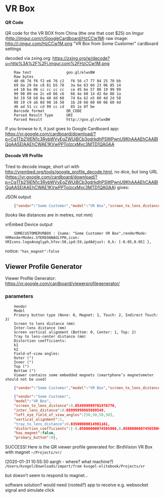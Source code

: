 
# VR Box

#### QR Code

QR code for the VR BOX from China (the one that cost $25) on Imgur (http://imgur.com/r/GoogleCardboard/HzCCw1M) 
raw image: http://i.imgur.com/HzCCw1M.png
"VR Box from Some Customer" cardboard settings

decoded via zxing.org: https://zxing.org/w/decode?u=http%3A%2F%2Fi.imgur.com%2FHzCCw1M.png

```
    Raw text                goo.gl/elwxBW
    Raw bytes   
    40 d6 76 f6 f2 e6 76 c2   f6 56 c7 77 84 25 70 bb
    69 da 29 6e c8 81 b5 78   3a 6e 63 04 23 06 85 14
    e4 10 ba 06 cc cc cc cc   ce 45 6e 57 00 19 99 99
    99 98 09 ee 2c e0 66 c6   66 4e 60 14 d2 6e 08 1a
    9d 19 58 b8 0a 40 dd 60   74 6a 62 e5 60 4d 2d 58
    88 19 c9 ab 8d 98 16 58   1b 20 66 60 60 66 60 4d
    46 ad 51 cc cd 99 cc cd   85 1e 8f be 
    Barcode format          QR_CODE
    Parsed Result Type      URI
    Parsed Result           http://goo.gl/elwxBW
```
If you browse to it, it just goes to Google Cardboard app: https://vr.google.com/cardboard/download/?p=Cg1Tb21lIEN1c3RvbWVyEgZWUiBCb3gdrkdhPSWPwnU9KhAAAEhCAABIQgAASEIAAEhCWAE1KVwPPToIzcxMvc3MTD1QAGAA

#### Decode VR Profile

Tried to decode image, short url with http://vrembed.org/tools/google_profile_decode.html, no dice, but long URL (https://vr.google.com/cardboard/download/?p=Cg1Tb21lIEN1c3RvbWVyEgZWUiBCb3gdrkdhPSWPwnU9KhAAAEhCAABIQgAASEIAAEhCWAE1KVwPPToIzcxMvc3MTD1QAGAA) gives:

JSON output

```json
    {"vendor":"Some Customer","model":"VR Box","screen_to_lens_distance":0.054999999701976776,"inter_lens_distance":0.05999999865889549,"left_eye_field_of_view_angles":[50,50,50,50],"vertical_alignment":1,"tray_to_lens_distance":0.03500000014901161,"distortion_coefficients":[-0.05000000074505806,0.05000000074505806],"has_magnet":false,"primary_button":0},
```
(looks like distances are in metres, not mm)

vrEmbed Device output
```
    SOMECUSTOMERVRBOX : {name: "Some Customer VR Box",renderMode: VRRenderModes.STEREOANAGLYPH,icon: VRIcons.logoAnaglyph,hfov:50,ipd:59,ipdAdjust: 0,k: [-0.05,0.05] },
```

notice: `"has_magnet":false`

## Viewer Profile Generator

Viewer Profile Generator: https://vr.google.com/cardboard/viewerprofilegenerator/

### parameters

```
    Vendor
    Model
    Primary button type (None: 0, Magnet: 1, Touch: 2, Indirect Touch: 3)
    Screen to lens distance (mm) 
    Inter-lens distance (mm)
    Screen vertical alignment (Bottom: 0, Center: 1, Top: 2)
    Tray to lens-center distance (mm)
    Distortion coefficients:
    k1 
    k2 
    Field-of-view angles:
    Outer (°) 
    Inner (°) 
    Top (°) 
    Bottom (°) 
    Viewer contains some embedded magnets (smartphone’s magnetometer should not be used)
```
```json
    {"vendor":"Some Customer","model":"VR Box","screen_to_lens_distance":0.054999999701976776,"inter_lens_distance":0.05999999865889549,"left_eye_field_of_view_angles":[50,50,50,50],"vertical_alignment":1,"tray_to_lens_distance":0.03500000014901161,"distortion_coefficients":[-0.05000000074505806,0.05000000074505806],"has_magnet":false,"primary_button":0},
```

```json
    {"vendor":"Some Customer",                                              // my name
    "model":"VR Box",                                                       // VR Box with magnet
    "screen_to_lens_distance":0.054999999701976776,                         // 55mm
    "inter_lens_distance":0.05999999865889549,                              // 60mm
    "left_eye_field_of_view_angles":[50,50,50,50],                          // 50, 50, 50, 50
    "vertical_alignment":1,                                                 // Bottom: 0, Center: 1, Top: 2
    "tray_to_lens_distance":0.03500000014901161,                            // 35mm
    "distortion_coefficients":[-0.05000000074505806,0.05000000074505806],   // -0.050, 0.050
    "has_magnet":false,                                                     // make true
    "primary_button":0},                                                    // make 1 (None: 0, Magnet: 1, Touch: 2, Indirect Touch: 3)
```

SUCCESS!
Here is the QR viewer profile generated for: BirdVision VR Box with magnet
`~/Projects/vr/`

(2020-01-31 10:55:30 aargh - where? what machine?)
`/Users/kvogel/Downloads/import/from kvogel-elitebook/Projects/vr`

but doesn't seem to respond to magnet...

software solution?
would need (rooted?) app to receive e.g. websocket signal and simulate click
